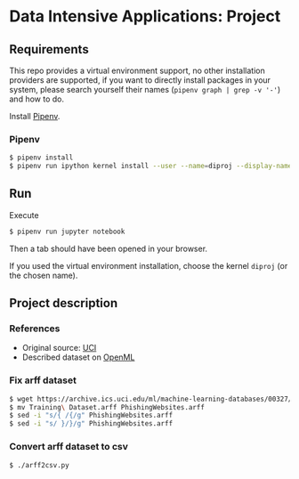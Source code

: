 # Data Intensive Applications: Project

## Requirements

This repo provides a virtual environment support, no other installation
providers are supported, if you want to directly install packages in your
system, please search yourself their names (`pipenv graph | grep -v '-'`) and
how to do.

Install [Pipenv](https://github.com/pypa/pipenv).

### Pipenv

```bash
$ pipenv install
$ pipenv run ipython kernel install --user --name=diproj --display-name "Py3 DIA - Project"
```

## Run

Execute

```bash
$ pipenv run jupyter notebook
```

Then a tab should have been opened in your browser.

If you used the virtual environment installation, choose the kernel `diproj` (or
the chosen name).

## Project description

### References

- Original source: [UCI](https://archive.ics.uci.edu/ml/datasets/phishing+websites)
- Described dataset on [OpenML](https://www.openml.org/d/4534)

### Fix arff dataset

```bash
$ wget https://archive.ics.uci.edu/ml/machine-learning-databases/00327/Training%20Dataset.arff
$ mv Training\ Dataset.arff PhishingWebsites.arff
$ sed -i "s/{ /{/g" PhishingWebsites.arff
$ sed -i "s/ }/}/g" PhishingWebsites.arff
```

### Convert arff dataset to csv

```bash
$ ./arff2csv.py
```
